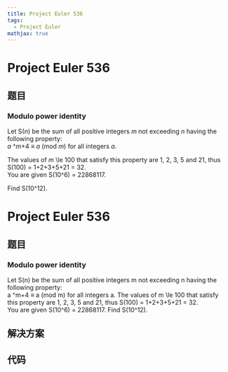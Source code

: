 ```yaml
---
title: Project Euler 536
tags:
  - Project Euler
mathjax: true
---
```

<escape><!-- more --></escape>
    
# Project Euler 536
## 题目
### Modulo power identity 


Let S(<var>n</var>) be the sum of all positive integers <var>m</var> not exceeding <var>n</var> having the following property:<br /><var>a</var> ^<var>m</var>+4 ≡ <var>a</var> (mod <var>m</var>) for all integers <var>a</var>.


The values of <var>m</var> \le 100 that satisfy this property are 1, 2, 3, 5 and 21, thus S(100) = 1+2+3+5+21 = 32.<br />
You are given S(10^6) = 22868117.


Find S(10^12).





# Project Euler 536
## 题目
### Modulo power identity

Let S(n) be the sum of all positive integers m not exceeding n having the following property:<br>a ^m+4 ≡ a (mod m) for all integers a.
The values of m \le 100 that satisfy this property are 1, 2, 3, 5 and 21, thus S(100) = 1+2+3+5+21 = 32.<br>You are given S(10^6) = 22868117.
Find S(10^12).


## 解决方案


## 代码


